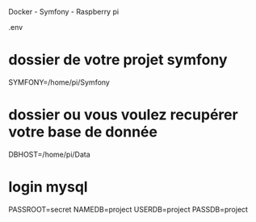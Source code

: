 Docker - Symfony - Raspberry pi

.env
# dossier de votre projet symfony
SYMFONY=/home/pi/Symfony

# dossier ou vous voulez recupérer votre base de donnée
DBHOST=/home/pi/Data


# login mysql
PASSROOT=secret
NAMEDB=project
USERDB=project
PASSDB=project